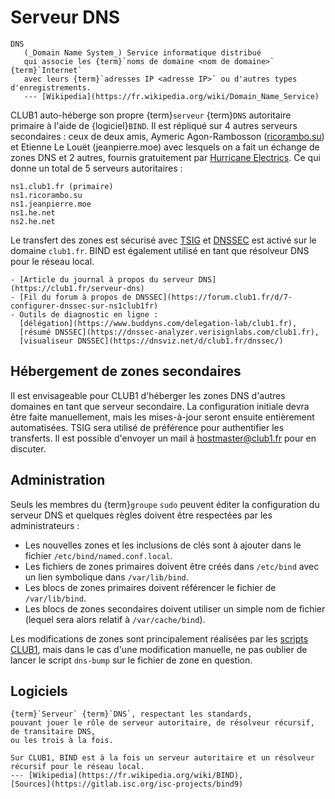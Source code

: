 Serveur DNS
===========

```{glossary}
DNS
   (_Domain Name System_) Service informatique distribué
   qui associe les {term}`noms de domaine <nom de domaine>` {term}`Internet`
   avec leurs {term}`adresses IP <adresse IP>` ou d'autres types d'enregistrements.
   --- [Wikipedia](https://fr.wikipedia.org/wiki/Domain_Name_Service)
```

CLUB1 auto-héberge son propre {term}`serveur` {term}`DNS` autoritaire primaire à l'aide de {logiciel}`BIND`.
Il est répliqué sur 4 autres serveurs secondaires :
ceux de deux amis, Aymeric Agon-Rambosson ([ricorambo.su](https://ricorambo.su))
et Etienne Le Louët (jeanpierre.moe) avec lesquels on a fait un échange de zones DNS
et 2 autres, fournis gratuitement par [Hurricane Electrics](https://dns.he.net/).
Ce qui donne un total de 5 serveurs autoritaires :

    ns1.club1.fr (primaire)
    ns1.ricorambo.su
    ns1.jeanpierre.moe
    ns1.he.net
    ns2.he.net

Le transfert des zones est sécurisé avec [TSIG](https://fr.wikipedia.org/wiki/TSIG)
et [DNSSEC](https://fr.wikipedia.org/wiki/Domain_Name_System_Security_Extensions) est activé sur le domaine `club1.fr`.
BIND est également utilisé en tant que résolveur DNS pour le réseau local.

```{seealso}
- [Article du journal à propos du serveur DNS](https://club1.fr/serveur-dns)
- [Fil du forum à propos de DNSSEC](https://forum.club1.fr/d/7-configurer-dnssec-sur-ns1club1fr)
- Outils de diagnostic en ligne :
  [délégation](https://www.buddyns.com/delegation-lab/club1.fr),
  [résumé DNSSEC](https://dnssec-analyzer.verisignlabs.com/club1.fr),
  [visualiseur DNSSEC](https://dnsviz.net/d/club1.fr/dnssec/)
```

Hébergement de zones secondaires
--------------------------------

Il est envisageable pour CLUB1 d'héberger les zones DNS d'autres domaines en tant que serveur secondaire.
La configuration initiale devra être faite manuellement, mais les mises-à-jour seront ensuite entièrement automatisées.
TSIG sera utilisé de préférence pour authentifier les transferts.
Il est possible d'envoyer un mail à <hostmaster@club1.fr> pour en discuter.

Administration
--------------

Seuls les membres du {term}`groupe` `sudo` peuvent éditer la configuration du serveur DNS
et quelques règles doivent être respectées par les administrateurs :

- Les nouvelles zones et les inclusions de clés sont à ajouter dans le fichier `/etc/bind/named.conf.local`.
- Les fichiers de zones primaires doivent être créés dans `/etc/bind` avec un lien symbolique dans `/var/lib/bind`.
- Les blocs de zones primaires doivent référencer le fichier de `/var/lib/bind`.
- Les blocs de zones secondaires doivent utiliser un simple nom de fichier (lequel sera alors relatif à `/var/cache/bind`).

Les modifications de zones sont principalement réalisées par les [scripts CLUB1](https://github.com/club-1/hosting/),
mais dans le cas d'une modification manuelle,
ne pas oublier de lancer le script `dns-bump` sur le fichier de zone en question.

Logiciels
---------

```{logiciel} BIND
{term}`Serveur` {term}`DNS`, respectant les standards,
pouvant jouer le rôle de serveur autoritaire, de résolveur récursif, de transitaire DNS,
ou les trois à la fois.

Sur CLUB1, BIND est à la fois un serveur autoritaire et un résolveur récursif pour le réseau local.
--- [Wikipedia](https://fr.wikipedia.org/wiki/BIND),
[Sources](https://gitlab.isc.org/isc-projects/bind9)
```
